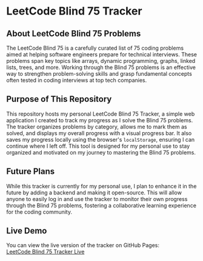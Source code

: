 # LeetCode Blind 75 Tracker

## About LeetCode Blind 75 Problems

The LeetCode Blind 75 is a carefully curated list of 75 coding problems aimed at helping software engineers prepare for technical interviews. These problems span key topics like arrays, dynamic programming, graphs, linked lists, trees, and more. Working through the Blind 75 problems is an effective way to strengthen problem-solving skills and grasp fundamental concepts often tested in coding interviews at top tech companies.

## Purpose of This Repository

This repository hosts my personal LeetCode Blind 75 Tracker, a simple web application I created to track my progress as I solve the Blind 75 problems. The tracker organizes problems by category, allows me to mark them as solved, and displays my overall progress with a visual progress bar. It also saves my progress locally using the browser's `localStorage`, ensuring I can continue where I left off. This tool is designed for my personal use to stay organized and motivated on my journey to mastering the Blind 75 problems.

## Future Plans

While this tracker is currently for my personal use, I plan to enhance it in the future by adding a backend and making it open-source. This will allow anyone to easily log in and use the tracker to monitor their own progress through the Blind 75 problems, fostering a collaborative learning experience for the coding community.

## Live Demo

You can view the live version of the tracker on GitHub Pages:  
[LeetCode Blind 75 Tracker Live](https://mehedi-hridoy.github.io/LeetCode-Blind75-Tracker/)